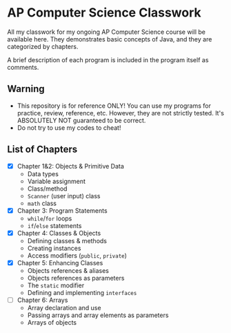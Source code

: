 # AP Computer Science Classwork

All my classwork for my ongoing AP Computer Science course will be available here. They demonstrates basic concepts of Java, and they are categorized by chapters.  

A brief description of each program is included in the program itself as comments.

## Warning
- This repository is for reference ONLY! You can use my programs for practice, review, reference, etc. However, they are not strictly tested. It's ABSOLUTELY NOT guaranteed to be correct.
- Do not try to use my codes to cheat!

## List of Chapters
- [x] Chapter 1&2: Objects & Primitive Data  
  - Data types
  - Variable assignment
  - Class/method
  - `Scanner` (user input) class
  - `math` class
- [x] Chapter 3: Program Statements  
  - `while`/`for` loops
  - `if`/`else` statements
- [x] Chapter 4: Classes & Objects  
  - Defining classes & methods
  - Creating instances
  - Access modifiers (`public`, `private`)
- [x] Chapter 5: Enhancing Classes
  - Objects references & aliases
  - Objects references as parameters
  - The `static` modifier
  - Defining and implementing `interfaces`
- [ ] Chapter 6: Arrays
  - Array declaration and use
  - Passing arrays and array elements as parameters
  - Arrays of objects

